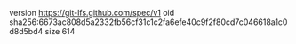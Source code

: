 version https://git-lfs.github.com/spec/v1
oid sha256:6673ac808d5a2332fb56cf31c1c2fa6efe40c9f2f80cd7c046618a1c0d8d5bd4
size 614
